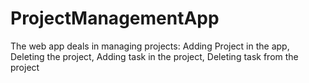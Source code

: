 # ProjectManagementApp
The web app deals in managing projects:
Adding Project in the app,
Deleting the project,
Adding task in the project,
Deleting task from the project
